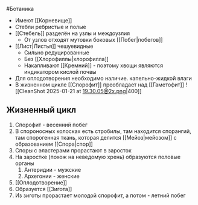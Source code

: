 #Ботаника 
- Имеют [[Корневище]]
- Стебли ребристые и полые
- [[Стебель]] разделён на узлы и междоузлия
	- От узлов отходят мутовки боковых [[Побег|побегов]]
- [[Лист|Листья]] чешуевидные 
	- Сильно редуцированные 
	- Без [[Хлорофиллы|хлорофилла]]
	- Накапливают [[Кремний]] - поэтому хвощи являются индикатором кислой почвы
- Для оплодотворения необходимо наличие. капельно-жидкой влаги
- В жизненном цикле [[Спорофит]] преобладает над [[Гаметофит]]
![[CleanShot 2025-01-21 at 19.30.05@2x.png|400]]
## Жизненный цикл 
1. Спорофит - весенний побег
2. В спороносных колосках есть стробилы, там находится спорангий, там спорогенная ткань, которая делится [[Мейоз|мейозом]] с образованием [[Спора|спор]]
3. Споры с эластерами прорастают в заросток 
4. На заростке (похож на неведомую хрень) образуются половые органы 
	1. Антеридии - мужские 
	2. Архегонии - женские
5. [[Оплодотворение]]
6. Образуется [[Зигота]] 
7. Из зиготы прорастает молодой спорофит, а потом - летний побег 